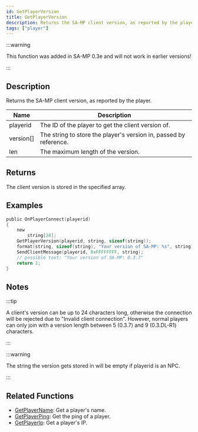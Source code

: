 ```yaml
---
id: GetPlayerVersion
title: GetPlayerVersion
description: Returns the SA-MP client version, as reported by the player.
tags: ["player"]
---
```


:::warning

This function was added in SA-MP 0.3e and will not work in earlier versions!

:::

## Description

Returns the SA-MP client version, as reported by the player.

| Name      | Description                                                       |
| --------- | ----------------------------------------------------------------- |
| playerid  | The ID of the player to get the client version of.                |
| version[] | The string to store the player's version in, passed by reference. |
| len       | The maximum length of the version.                                |

## Returns

The client version is stored in the specified array.

## Examples

```c
public OnPlayerConnect(playerid)
{
    new
        string[24];
    GetPlayerVersion(playerid, string, sizeof(string));
    format(string, sizeof(string), "Your version of SA-MP: %s", string);
    SendClientMessage(playerid, 0xFFFFFFFF, string);
    // possible text: "Your version of SA-MP: 0.3.7"
    return 1;
}
```

## Notes

:::tip

A client's version can be up to 24 characters long, otherwise the connection will be rejected due to "Invalid client connection". However, normal players can only join with a version length between 5 (0.3.7) and 9 (0.3.DL-R1) characters.

:::

:::warning

The string the version gets stored in will be empty if playerid is an NPC.

:::

## Related Functions

- [GetPlayerName](GetPlayerName.md): Get a player's name.
- [GetPlayerPing](GetPlayerPing.md): Get the ping of a player.
- [GetPlayerIp](GetPlayerIp.md): Get a player's IP.
